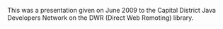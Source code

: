 This was a presentation given on June 2009 to the Capital District Java Developers Network on the DWR (Direct Web Remoting) library.
